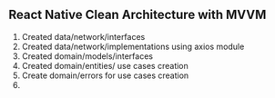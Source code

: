 ## React Native Clean Architecture with MVVM

1. Created data/network/interfaces
2. Created data/network/implementations using axios module
3. Created domain/models/interfaces
4. Created domain/entities/ use cases creation
5. Create domain/errors for use cases creation
6.
